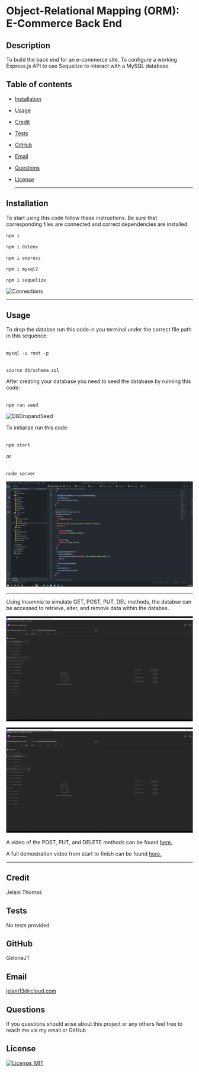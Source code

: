 # Object-Relational Mapping (ORM): E-Commerce Back End

## Description

To build the back end for an e-commerce site. To configure a working Express.js API to use Sequelize to interact with a MySQL database.

## Table of contents

- [Installation](#installation)
- [Usage](#usage)
- [Credit](#credit)
- [Tests](#tests)
- [GitHub](#github)
- [Email](#email)
- [Questions](#questions)
- [License](#license)

  <hr>

## Installation

To start using this code follow these instructions. Be sure that corresponding files are connected and correct dependencies are installed.

```
npm i
```

```
npm i dotenv
```

```
npm i express
```

```
npm i mysql2
```

```
npm i sequelize
```

![Connections](demo/EcomVSCodeTechAcc.gif)

<hr>

## Usage

To drop the databse run this code in you terminal under the correct file path in this sequence:

```

mysql -u root -p

```

```

source db/schema.sql

```

After creating your database you need to seed the database by running this code:

```

npm run seed

```

![DBDropandSeed](demo/EcomDBdropAndSeed.gif)

To initialize run this code:

```

npm start

```

or

```

node server

```

![ServerStart](demo/EcomServerStart.gif)

<hr>

Using Insomnia to simulate GET, POST, PUT, DEL methods, the databse can be accessed to retrieve, alter, and remove data within the databse.

![InsomniaGET](demo/EcomInsomGET-all.gif)

![InsomniaGETbyId](demo/EComInsomGETbyID.gif)

A video of the POST, PUT, and DELETE methods can be found [here.](https://youtu.be/SL85dJT06nQ)

A full demostration video from start to finish can be found [here.](https://youtu.be/0If0FoB74FE)

<hr>

## Credit

Jelani Thomas

## Tests

No tests provided

## GitHub

GeloneJT

## Email

jelani13@icloud.com

## Questions

If you questions should arise about this project or any others feel free to reach me via my email or GitHub

## License

[![License: MIT](https://img.shields.io/badge/License-MIT-yellow.svg)](https://opensource.org/licenses/MIT)


